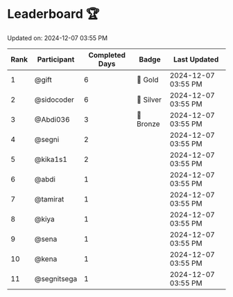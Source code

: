 # Leaderboard 🏆

Updated on: 2024-12-07 03:55 PM

| Rank | Participant       | Completed Days | Badge      | Last Updated         |
|------|-------------------|----------------|------------|----------------------|
| 1    | @gift             | 6              | 🏅 Gold     | 2024-12-07 03:55 PM |
| 2    | @sidocoder        | 6              | 🥈 Silver   | 2024-12-07 03:55 PM |
| 3    | @Abdi036          | 3              | 🥉 Bronze   | 2024-12-07 03:55 PM |
| 4    | @segni            | 2              |            | 2024-12-07 03:55 PM |
| 5    | @kika1s1          | 2              |            | 2024-12-07 03:55 PM |
| 6    | @abdi             | 1              |            | 2024-12-07 03:55 PM |
| 7    | @tamirat          | 1              |            | 2024-12-07 03:55 PM |
| 8    | @kiya             | 1              |            | 2024-12-07 03:55 PM |
| 9    | @sena             | 1              |            | 2024-12-07 03:55 PM |
| 10   | @kena             | 1              |            | 2024-12-07 03:55 PM |
| 11   | @segnitsega       | 1              |            | 2024-12-07 03:55 PM |
